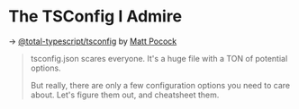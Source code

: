 # The TSConfig I Admire

→ [@total-typescript/tsconfig](https://github.com/total-typescript/tsconfig) by [Matt Pocock](https://www.totaltypescript.com/tsconfig-cheat-sheet)

> tsconfig.json scares everyone. It's a huge file with a TON of potential options.
> 
> But really, there are only a few configuration options you need to care about. Let's figure them out, and cheatsheet them.